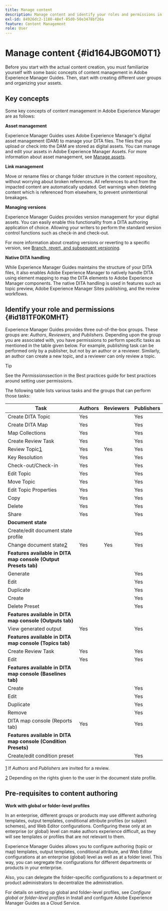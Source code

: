 ```yaml
---
title: Manage content
description: Manage content and identify your roles and permissions in AEM Guides. Learn the key concepts of content management and working with the global or folder-level profiles.
exl-id: 84926dc2-1180-48ef-85d0-50e3478bf26a
feature: Content Management
role: User
---
```

# Manage content {#id164JBG0M0T1}

Before you start with the actual content creation, you must familiarize yourself with some basic concepts of content management in Adobe Experience Manager Guides. Then, start with creating different user groups and organizing your assets.

## Key concepts 

Some key concepts of content management in Adobe Experience Manager are as follows:

**Asset management**

Experience Manager Guides uses Adobe Experience Manager's digital asset management \(DAM\) to manage your DITA files. The files that you upload or check into the DAM are stored as digital assets. You can manage and edit your assets in Adobe Experience Manager Assets. For more information about asset management, see [Manage assets](https://experienceleague.adobe.com/docs/experience-manager-cloud-service/content/assets/manage/manage-digital-assets.html?lang=en).

**Link management**

Move or rename files or change folder structure in the content repository, without worrying about broken references. All references to and from the impacted content are automatically updated. Get warnings when deleting content which is referenced from elsewhere, to prevent unintentional breakages.

**Managing versions**

Experience Manager Guides provides version management for your digital assets. You can easily enable this functionality from a DITA authoring application of choice. Allowing your writers to perform the standard version control functions such as check-in and check-out.

For more information about creating versions or reverting to a specific version, see [Branch, revert, and subsequent versioning](web-editor-preview-topics.md#id193PG0Y051X).

**Native DITA handling**

While Experience Manager Guides maintains the structure of your DITA files, it also enables Adobe Experience Manager to natively handle DITA using element mapping to map the DITA elements to Adobe Experience Manager components. The native DITA handling is used in features such as topic preview, Adobe Experience Manager Sites publishing, and the review workflows.

## Identify your role and permissions {#id181TF0K0MHT}

Experience Manager Guides provides three out-of-the-box groups. These groups are: *Authors*, *Reviewers*, and *Publishers*. Depending upon the group you are associated with, you have permissions to perform specific tasks as mentioned in the table given below. For example, publishing task can be performed only by a publisher, but not by an author or a reviewer. Similarly, an author can create a new topic, and a reviewer can only review a topic.

>[!TIP]
>
> See the *Permissions*section in the Best practices guide for best practices around setting user permissions.

The following table lists various tasks and the groups that can perform those tasks:

|Task|Authors|Reviewers|Publishers|
|----|-------|---------|----------|
|Create DITA Topic|Yes| |Yes|
|Create DITA Map|Yes| |Yes|
|Map Collections|Yes| |Yes|
|Create Review Task|Yes| |Yes|
|Review Topic[1](#fntarg_1)|Yes|Yes|Yes|
|Key Resolution|Yes| |Yes|
|Check-out/Check-in|Yes| |Yes|
|Edit Topic|Yes| |Yes|
|Move Topic|Yes| |Yes|
|Edit Topic Properties|Yes| |Yes|
|Copy|Yes| |Yes|
|Delete|Yes| |Yes|
|Share|Yes| |Yes|
|**Document state**|
|Create/edit document state profile| | |Yes|
|Change document state[2](#fntarg_2)|Yes|Yes|Yes|
|**Features available in DITA map console \(Output Presets tab\)**|
|Generate| | |Yes|
|Edit| | |Yes|
|Duplicate| | |Yes|
|Create| | |Yes|
|Delete Preset| | |Yes|
|**Features available in DITA map console \(Outputs tab\)**|
|View generated output|Yes| |Yes|
|**Features available in DITA map console \(Topics tab\)**|
|Create Review Task|Yes| |Yes|
|Edit|Yes| |Yes|
|**Features available in DITA map console \(Baselines tab\)**|
|Create| | |Yes|
|Edit| | |Yes|
|Duplicate| | |Yes|
|Remove| | |Yes|
|DITA map console \(Reports tab\)|Yes| |Yes|
|**Features available in DITA map console \(Condition Presets\)**|
|Create/edit condition preset| | |Yes|

[1](#fnsrc_1) If *Authors* and *Publishers* are invited for a review.

[2](#fnsrc_2) Depending on the rights given to the user in the document state profile.

## Pre-requisites to content authoring 

**Work with global or folder-level profiles**

In an enterprise, different groups or products may use different authoring templates, output templates, conditional attribute profiles \(or subject schemes\), and Web Editor configurations. Configuring these only at an enterprise \(or global\) level can make authors experience difficult, as they will see templates or profiles that are not relevant to them.

Experience Manager Guides allows you to configure authoring \(topic or map\) templates, output templates, conditional attribute, and Web Editor configurations at an enterprise \(global\) level as well as at a folder level. This way, you can segregate the configurations for different departments or products in your enterprise.

Also, you can delegate the folder-specific configurations to a department or product administrators to decentralize the administration.

For details on setting up global and folder-level profiles, see *Configure global or folder-level profiles* in Install and configure Adobe Experience Manager Guides as a Cloud Service.
